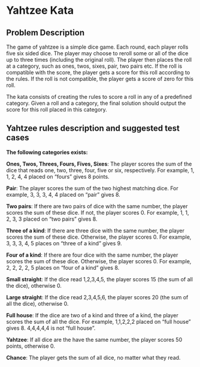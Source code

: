 Yahtzee Kata
===============

Problem Description
-------------------

The game of yahtzee is a simple dice game. Each round, each player rolls five six sided dice. The player may choose to reroll some or all of the dice up to three times (including the original roll). The player then places the roll at a category, such as ones, twos, sixes, pair, two pairs etc. If the roll is compatible with the score, the player gets a score for this roll according to the rules. If the roll is not compatible, the player gets a score of zero for this roll.

The kata consists of creating the rules to score a roll in any of a predefined category. Given a roll and a category, the final solution should output the score for this roll placed in this category.

Yahtzee rules description and suggested test cases
--------------------------------------------------

**The following categories exists:**

**Ones, Twos, Threes, Fours, Fives, Sixes**: The player scores the sum of the dice that reads one, two, three, four, five or six, respectively. For example, 1, 1, 2, 4, 4 placed on “fours” gives 8 points.

**Pair**: The player scores the sum of the two highest matching dice. For example, 3, 3, 3, 4, 4 placed on “pair” gives 8.

**Two pairs**: If there are two pairs of dice with the same number, the player scores the sum of these dice. If not, the player scores 0. For example, 1, 1, 2, 3, 3 placed on “two pairs” gives 8.

**Three of a kind**: If there are three dice with the same number, the player scores the sum of these dice. Otherwise, the player scores 0. For example, 3, 3, 3, 4, 5 places on “three of a kind” gives 9.

**Four of a kind**: If there are four dice with the same number, the player scores the sum of these dice. Otherwise, the player scores 0. For example, 2, 2, 2, 2, 5 places on “four of a kind” gives 8.

**Small straight**: If the dice read 1,2,3,4,5, the player scores 15 (the sum of all the dice), otherwise 0.

**Large straight**: If the dice read 2,3,4,5,6, the player scores 20 (the sum of all the dice), otherwise 0.

**Full house**: If the dice are two of a kind and three of a kind, the player scores the sum of all the dice. For example, 1,1,2,2,2 placed on “full house” gives 8. 4,4,4,4,4 is not “full house”.

**Yahtzee**: If all dice are the have the same number, the player scores 50 points, otherwise 0.

**Chance**: The player gets the sum of all dice, no matter what they read.
